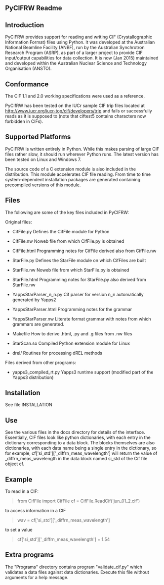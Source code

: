 PyCIFRW Readme
--------------

Introduction
------------

PyCIFRW provides support for reading and writing CIF (Crystallographic
Information Format) files using Python.  It was developed at the
Australian National Beamline Facility (ANBF), run by the Australian
Synchrotron Research Program (ASRP), as part of a larger project to
provide CIF input/output capabilities for data collection.  It is
now (Jan 2015) maintained and developed within the Australian Nuclear Science and
Technology Organisation (ANSTO).

Conformance
-----------

The CIF 1.1 and 2.0 working specifications were used as a reference,

PyCifRW has been tested on the IUCr sample CIF trip files located at
http://www.iucr.org/iucr-top/cif/developers/trip and fails or 
successfully reads as it is supposed to (note that ciftest5 contains
characters now forbidden in CIFs).   

Supported Platforms
-------------------

PyCIFRW is written entirely in Python.  While this makes parsing of large
CIF files rather slow, it should run wherever Python runs.  The latest version
has been tested on Linux and Windows 7.

The source code of a C extension module is also included in the distribution.
This module accelerates CIF file reading. From time to time 
system-dependent installation packages are generated containing precompiled
versions of this module. 

Files
-----

The following are some of the key files included in PyCIFRW:

Original files:

* CifFile.py                     Defines the CifFile module for Python
* CifFile.nw                     Noweb file from which CifFile.py is obtained
* CifFile.html                   Programming notes for CifFile derived also from
                               CifFile.nw
* StarFile.py                    Defines the StarFile module on which CifFiles are built
* StarFile.nw                    Noweb file from which StarFile.py is obtained
* StarFile.html                  Programming notes for StarFile.py also derived from StarFile.nw
* YappsStarParser_n_n.py         Cif parser for version n_n automatically generated by Yapps2 
* YappsStarParser.html           Programming notes for the grammar
* YappsStarParser.nw             Literate format grammar with notes from which grammars are
			       generated.
* Makefile                       How to derive .html, .py and .g files from .nw files
* StarScan.so                    Compiled Python extension module for Linux

* drel/                          Routines for processing dREL methods

Files derived from other programs:

* yapps3_compiled_rt.py           Yapps3 runtime support (modified part of the
                               Yapps3 distribution)

Installation
------------

See file INSTALLATION

Use
---

See the various files in the docs directory for details of the interface.  
Essentially, CIF files look like python dictionaries, with each 
entry in the dictionary corresponding to a data block.  The blocks 
themselves are also dictionaries, with each data name being a 
single entry in the dictionary, so for example,
cf['si_std']['_diffrn_meas_wavelength'] will return the value of 
_diffrn_meas_wavelength in the data block named si_std of the Cif file object
cf.


Example
-------

To read in a CIF:
> from CifFile import CifFile
> cf = CifFile.ReadCif('jun_01_2.cif')

to access information in a CIF

> wav = cf['si_std']['_diffrn_meas_wavelength']

to set a value

> cf['si_std']['_diffrn_meas_wavelength'] = 1.54


Extra programs
--------------

The "Programs" directory contains program "validate_cif.py" which
validates a data files against data dictionaries.  Execute this file
without arguments for a help message.